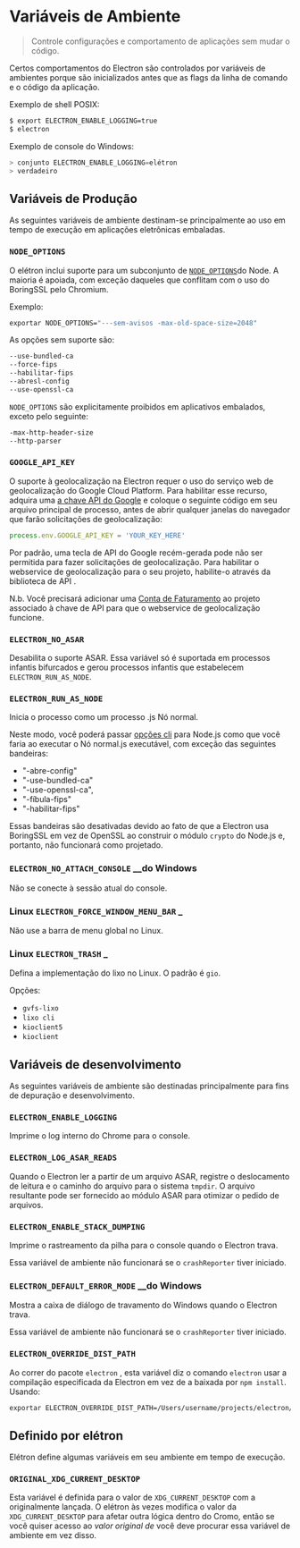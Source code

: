 # Variáveis de Ambiente

> Controle configurações e comportamento de aplicações sem mudar o código.

Certos comportamentos do Electron são controlados por variáveis de ambientes porque são inicializados antes que as flags da linha de comando e o código da aplicação.

Exemplo de shell POSIX:

```sh
$ export ELECTRON_ENABLE_LOGGING=true
$ electron
```

Exemplo de console do Windows:

```powershell
> conjunto ELECTRON_ENABLE_LOGGING=elétron
> verdadeiro
```

## Variáveis de Produção

As seguintes variáveis de ambiente destinam-se principalmente ao uso em tempo de execução em aplicações eletrônicas embaladas.

### `NODE_OPTIONS`

O elétron inclui suporte para um subconjunto de [`NODE_OPTIONS`](https://nodejs.org/api/cli.html#cli_node_options_options)do Node. A maioria é apoiada, com exceção daqueles que conflitam com o uso do BoringSSL pelo Chromium.

Exemplo:

```sh
exportar NODE_OPTIONS="---sem-avisos -max-old-space-size=2048"
```

As opções sem suporte são:

```sh
--use-bundled-ca
--force-fips
--habilitar-fips
--abresl-config
--use-openssl-ca
```

`NODE_OPTIONS` são explicitamente proibidos em aplicativos embalados, exceto pelo seguinte:

```sh
-max-http-header-size
--http-parser
```

### `GOOGLE_API_KEY`

O suporte à geolocalização na Electron requer o uso do serviço web de geolocalização do Google Cloud Platform. Para habilitar esse recurso, adquira uma [a chave API do Google](https://developers.google.com/maps/documentation/geolocation/get-api-key) e coloque o seguinte código em seu arquivo principal de processo, antes de abrir qualquer janelas do navegador que farão solicitações de geolocalização:

```javascript
process.env.GOOGLE_API_KEY = 'YOUR_KEY_HERE'
```

Por padrão, uma tecla de API do Google recém-gerada pode não ser permitida para fazer solicitações de geolocalização. Para habilitar o webservice de geolocalização para o seu projeto, habilite-o através da biblioteca de API [](https://console.cloud.google.com/apis/library).

N.b. Você precisará adicionar uma [Conta de Faturamento](https://cloud.google.com/billing/docs/how-to/payment-methods#add_a_payment_method) ao projeto associado à chave de API para que o webservice de geolocalização funcione.

### `ELECTRON_NO_ASAR`

Desabilita o suporte ASAR. Essa variável só é suportada em processos infantis bifurcados e gerou processos infantis que estabelecem `ELECTRON_RUN_AS_NODE`.

### `ELECTRON_RUN_AS_NODE`

Inicia o processo como um processo .js Nó normal.

Neste modo, você poderá passar [opções cli](https://nodejs.org/api/cli.html) para Node.js como que você faria ao executar o Nó normal.js executável, com exceção das seguintes bandeiras:

* "-abre-config"
* "-use-bundled-ca"
* "-use-openssl-ca",
* "-fíbula-fips"
* "-habilitar-fips"

Essas bandeiras são desativadas devido ao fato de que a Electron usa BoringSSL em vez de OpenSSL ao construir o módulo `crypto` do Node.js e, portanto, não funcionará como projetado.

### `ELECTRON_NO_ATTACH_CONSOLE` __do Windows

Não se conecte à sessão atual do console.

### </em>Linux `ELECTRON_FORCE_WINDOW_MENU_BAR` _</h3>

Não use a barra de menu global no Linux.

### </em>Linux `ELECTRON_TRASH` _</h3>

Defina a implementação do lixo no Linux. O padrão é `gio`.

Opções:

* `gvfs-lixo`
* `lixo cli`
* `kioclient5`
* `kioclient`

## Variáveis de desenvolvimento

As seguintes variáveis de ambiente são destinadas principalmente para fins de depuração e desenvolvimento.

### `ELECTRON_ENABLE_LOGGING`

Imprime o log interno do Chrome para o console.

### `ELECTRON_LOG_ASAR_READS`

Quando o Electron ler a partir de um arquivo ASAR, registre o deslocamento de leitura e o caminho do arquivo para o sistema `tmpdir`. O arquivo resultante pode ser fornecido ao módulo ASAR para otimizar o pedido de arquivos.

### `ELECTRON_ENABLE_STACK_DUMPING`

Imprime o rastreamento da pilha para o console quando o Electron trava.

Essa variável de ambiente não funcionará se o `crashReporter` tiver iniciado.

### `ELECTRON_DEFAULT_ERROR_MODE` __do Windows

Mostra a caixa de diálogo de travamento do Windows quando o Electron trava.

Essa variável de ambiente não funcionará se o `crashReporter` tiver iniciado.

### `ELECTRON_OVERRIDE_DIST_PATH`

Ao correr do pacote `electron` , esta variável diz o comando `electron` usar a compilação especificada da Electron em vez de a baixada por `npm install`. Usando:

```sh
exportar ELECTRON_OVERRIDE_DIST_PATH=/Users/username/projects/electron/out/Testing
```

## Definido por elétron

Elétron define algumas variáveis em seu ambiente em tempo de execução.

### `ORIGINAL_XDG_CURRENT_DESKTOP`

Esta variável é definida para o valor de `XDG_CURRENT_DESKTOP` com a originalmente lançada.  O elétron às vezes modifica o valor da `XDG_CURRENT_DESKTOP` para afetar outra lógica dentro do Cromo, então se você quiser acesso ao _valor original de_ você deve procurar essa variável de ambiente em vez disso.
